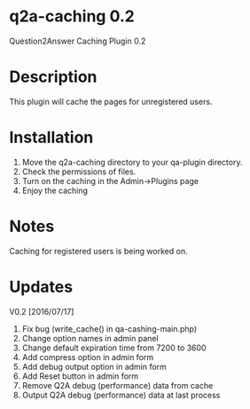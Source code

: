 q2a-caching 0.2
===========

Question2Answer Caching Plugin 0.2

Description
===========

This plugin will cache the pages for unregistered users.

Installation
===========

1. Move the q2a-caching directory to your qa-plugin directory.
2. Check the permissions of files.
3. Turn on the caching in the Admin->Plugins page
4. Enjoy the caching

Notes
=====

Caching for registered users is being worked on.

Updates
===========

V0.2 [2016/07/17]

1. Fix bug (write_cache() in qa-cashing-main.php)
2. Change option names in admin panel
3. Change default expiration time from 7200 to 3600
4. Add compress option in admin form
5. Add debug output option in admin form
6. Add Reset button in admin form
7. Remove Q2A debug (performance) data from cache
8. Output Q2A debug (performance) data at last process
